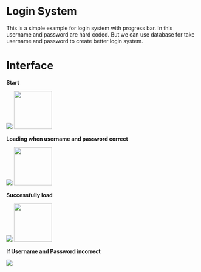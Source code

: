 # Login System

This is a simple example for login system with progress bar. In this username and password are hard coded. But we can use database
for take username and password to create better login system. 

# Interface

<b>Start</b>

<img src="https://user-images.githubusercontent.com/29086284/42302096-b1893bf2-8036-11e8-8a33-526828748f43.png"/>
<img src="https://user-images.githubusercontent.com/29086284/42264256-c3686522-7f8d-11e8-85d8-737385e2560e.jpg" hieght="100px" width="100px"/>


<b>Loading when username and password correct</b>

<img src="https://user-images.githubusercontent.com/29086284/42302135-eed34052-8036-11e8-878b-e534a6161c7f.png"/>
<img src="https://user-images.githubusercontent.com/29086284/42264256-c3686522-7f8d-11e8-85d8-737385e2560e.jpg" hieght="100px" width="100px"/>

<b>Successfully load</b>

<img src="https://user-images.githubusercontent.com/29086284/42302925-b20df9fa-803b-11e8-82d4-21c3866a8008.png"/>
<img src="https://user-images.githubusercontent.com/29086284/42264256-c3686522-7f8d-11e8-85d8-737385e2560e.jpg" hieght="100px" width="100px"/>

<b>If Username and Password incorrect</b>

<img src="https://user-images.githubusercontent.com/29086284/42302194-46ea95b0-8037-11e8-975c-f81f7fc97cd6.png"/>

